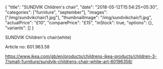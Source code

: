 {
    "title": "SUNDVIK Children's chair",
    "date": "2018-05-12T15:54:25+05:30",
    "categories": ["furniture", "september"],
    "images": ["/img/sundvikchair/1.jpg"],
    "thumbnailImage": "/img/sundvikchair/1.jpg",
    "actualPrice": "£10",
    "comparePrice": "£15",
    "inStock": true,
    "options": {},
    "variants": []
}

SUNDVIK Children's chair(white)

Article no: 601.963.58

https://www.ikea.com/gb/en/products/childrens-ikea-products/children-3-7/small-furniture/sundvik-childrens-chair-white-art-60196358/